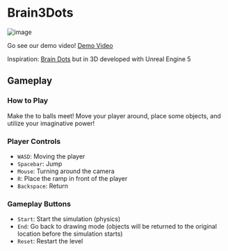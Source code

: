 # Brain3Dots
![image](https://user-images.githubusercontent.com/70893513/235600725-c20571cc-18a7-4c0d-a275-9b06fc7826f6.png)

Go see our demo video! [Demo Video](https://youtu.be/CXrbnX33XdM)

Inspiration: [Brain Dots](https://play.google.com/store/apps/details?id=jp.co.translimit.braindots&hl=en_US&gl=US) but in 3D developed with Unreal Engine 5

## Gameplay
### How to Play
Make the to balls meet! Move your player around, place some objects, and utilize your imaginative power!

### Player Controls
- `WASD`: Moving the player
- `Spacebar`: Jump
- `Mouse`: Turning around the camera
- `R`: Place the ramp in front of the player
- `Backspace`: Return

### Gameplay Buttons
- `Start`: Start the simulation (physics)
- `End`: Go back to drawing mode (objects will be returned to the original location before the simulation starts)
- `Reset`: Restart the level

